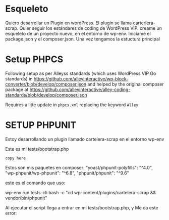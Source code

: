 # Esqueleto

Quiero desarrollar un Plugin en wordPress. El plugin se llama carterlera-scrap.
Quier seguir los estándares de coding de WordPress VIP.
creame un esqueleto de un proyecto nuevo, en el entorno de wp-env.
Iniciame el package.json y el composer.json.
Una vez tengamos la estuctura principal

# Setup PHPCS
Following setup as per Alleyss standards (which uses WordPress VIP Go standards) in
https://github.com/alleyinteractive/wp-block-converter/blob/develop/composer.json
and helped by the original composer package at
https://github.com/alleyinteractive/alley-coding-standards/blob/develop/composer.json

Requires a litte update in `phpcs.xml` replacing the keyword `Alley`

# SETUP PHPUNIT

Estoy desarrollando un plugin llamado cartelera-scrap en el entorno wp-env

Este es mi tests/bootstrap.php
```
copy here
```
Estos son mis paquetes en composer:
"yoast/phpunit-polyfills": "^4.0",
    "wp-phpunit/wp-phpunit": "^6.8",
    "phpunit/phpunit": "^9.6"

este es el comando que uso:

wp-env run tests-cli bash -c "cd wp-content/plugins/cartelera-scrap && vendor/bin/phpunit"

Al ejecutar el script llega a entrar en mi tests/bootstrap.php, y
Me da este error:

